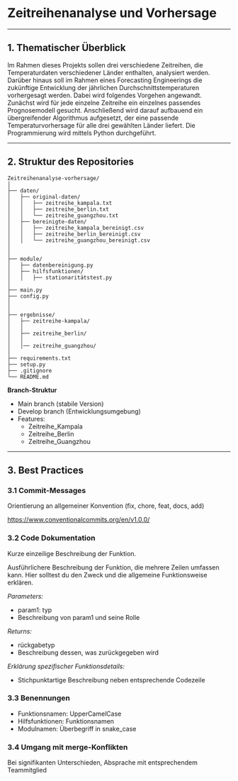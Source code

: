 # Zeitreihenanalyse und Vorhersage

---
## 1. Thematischer Überblick
Im Rahmen dieses Projekts sollen drei verschiedene Zeitreihen, die Temperaturdaten verschiedener Länder enthalten, analysiert werden. Darüber hinaus soll im Rahmen eines Forecasting Engineerings die zukünftige Entwicklung der jährlichen Durchschnittstemperaturen vorhergesagt werden. Dabei wird folgendes Vorgehen angewandt. Zunächst wird für jede einzelne Zeitreihe ein einzelnes passendes Prognosemodell gesucht. Anschließend wird darauf aufbauend ein übergreifender Algorithmus aufgesetzt, der eine passende Temperaturvorhersage für alle drei gewählten Länder liefert. Die Programmierung wird mittels Python durchgeführt. 

---
## 2. Struktur des Repositories


```text
Zeitreihenanalyse-vorhersage/
│
├── daten/
│   ├── original-daten/                
│   │   ├── zeitreihe_kampala.txt
│   │   ├── zeitreihe_berlin.txt
│   │   └── zeitreihe_guangzhou.txt
│   ├── bereinigte-daten/          
│   │   ├── zeitreihe_kampala_bereinigt.csv
│   │   ├── zeitreihe_berlin_bereinigt.csv
│   │   └── zeitreihe_guangzhou_bereinigt.csv
│   
│
├── module/    
│   ├── datenbereinigung.py                
│   ├── hilfsfunktionen/          
│   │   ├── stationaritätstest.py
│
├── main.py                 
├── config.py                    
│
│
├── ergebnisse/   
│   ├── zeitreihe-kampala/                                 
│   │  
│   ├── zeitreihe_berlin/          
│   │
│   │── zeitreihe_guangzhou/ 
│
├── requirements.txt       
├── setup.py                
├── .gitignore              
└── README.md               

```

**Branch-Struktur**

- Main branch (stabile Version)
- Develop branch (Entwicklungsumgebung)
- Features:
  - Zeitreihe_Kampala
  - Zeitreihe_Berlin
  - Zeitreihe_Guangzhou

---
## 3. Best Practices
### 3.1 Commit-Messages
Orientierung an allgemeiner Konvention (fix, chore, feat, docs, add)

https://www.conventionalcommits.org/en/v1.0.0/ 

### 3.2 Code Dokumentation

Kurze einzeilige Beschreibung der Funktion.

Ausführlichere Beschreibung der Funktion, die mehrere Zeilen umfassen kann. Hier solltest du den Zweck und die allgemeine Funktionsweise erklären.


*Parameters:*
- param1: typ
- Beschreibung von param1 und seine Rolle


*Returns:*
- rückgabetyp
- Beschreibung dessen, was zurückgegeben wird

*Erklärung spezifischer Funktionsdetails:*
- Stichpunktartige Beschreibung neben entsprechende Codezeile 

### 3.3 Benennungen

- Funktionsnamen: UpperCamelCase
- Hilfsfunktionen: Funktionsnamen
- Modulnamen: Überbegriff in snake_case

### 3.4 Umgang mit merge-Konflikten

Bei signifikanten Unterschieden, Absprache mit entsprechendem Teammitglied

        
    
   
